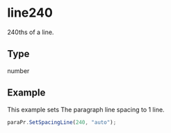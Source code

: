 # line240

240ths of a line.

## Type

number



## Example

This example sets The paragraph line spacing to 1 line.

```javascript editor-docx
paraPr.SetSpacingLine(240, "auto");
```
